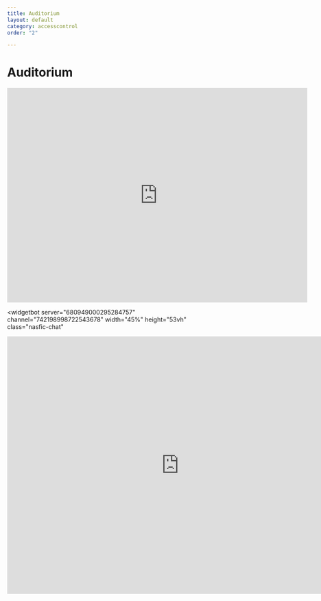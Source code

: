 ```yaml
---
title: Auditorium
layout: default
category: accesscontrol
order: "2"

---
```

# Auditorium

<iframe width="700" height="500" src="https://www.youtube.com/embed/3XXKXV6JsYw" frameborder="0" allow="accelerometer; autoplay; encrypted-media; gyroscope; picture-in-picture" class="nasfic-video" allowfullscreen>
</iframe>

<widgetbot
server="680949000295284757"
channel="742198998722543678"
width="45%"
height="53vh"
class="nasfic-chat"

> 

</widgetbot>
<script src="https://cdn.jsdelivr.net/npm/@widgetbot/html-embed"></script>
<script>
const nasfic_video = document.getElementsByClassName("nasfic-video")\[0\];
const nasfic_chat = document.getElementsByClassName("nasfic-chat")\[0\];
const resizeVideoAndChat = () => {
const w = (window.innerWidth / 2) - 40;
// Maintain a 4-3 aspect ratio
const h = (w / 4) * 3;
nasfic_video.style.width = `${w}px`;
nasfic_chat.style.width  = `${w}px`;
nasfic_video.style.height = `${h}px`;
nasfic_chat.style.height  = `${h}px`;
}
window.addEventListener("resize", resizeVideoAndChat, false);
document.addEventListener('fullscreenchange', resizeVideoAndChat, false);

resizeVideoAndChat();
</script>

<iframe src="https://titanembeds.com/embed/680949000295284757?defaultchannel=742198998722543678" height="600" width="800" frameborder="0"></iframe>
